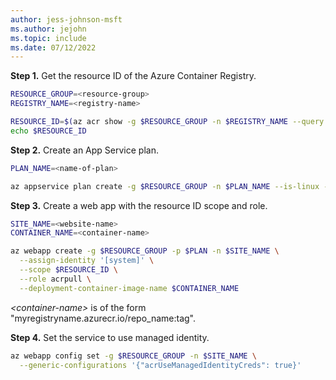 ```yaml
---
author: jess-johnson-msft
ms.author: jejohn
ms.topic: include
ms.date: 07/12/2022
---
```


**Step 1.** Get the resource ID of the Azure Container Registry.

```bash
RESOURCE_GROUP=<resource-group>
REGISTRY_NAME=<registry-name>

RESOURCE_ID=$(az acr show -g $RESOURCE_GROUP -n $REGISTRY_NAME --query id --output tsv)
echo $RESOURCE_ID
```

**Step 2.** Create an App Service plan.

```bash
PLAN_NAME=<name-of-plan>

az appservice plan create -g $RESOURCE_GROUP -n $PLAN_NAME --is-linux --sku F1 --number-of-workers 1
```

**Step 3.** Create a web app with the resource ID scope and role.

```bash
SITE_NAME=<website-name>
CONTAINER_NAME=<container-name>

az webapp create -g $RESOURCE_GROUP -p $PLAN -n $SITE_NAME \
  --assign-identity '[system]' \
  --scope $RESOURCE_ID \
  --role acrpull \
  --deployment-container-image-name $CONTAINER_NAME 
```

*\<container-name>* is of the form "myregistryname.azurecr.io/repo_name:tag".

**Step 4.** Set the service to use managed identity.

```bash
az webapp config set -g $RESOURCE_GROUP -n $SITE_NAME \
  --generic-configurations '{"acrUseManagedIdentityCreds": true}'
```
